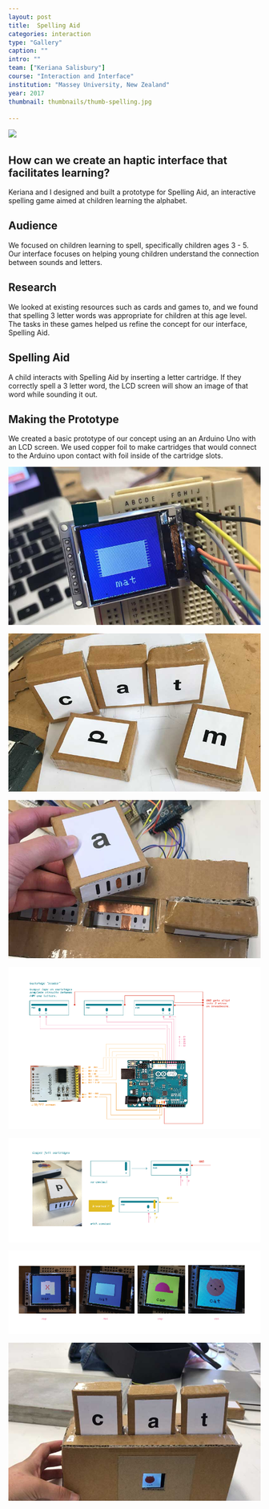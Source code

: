 ```yaml
---
layout: post
title:  Spelling Aid
categories: interaction
type: "Gallery"
caption: ""
intro: ""
team: ["Keriana Salisbury"]
course: "Interaction and Interface"
institution: "Massey University, New Zealand"
year: 2017
thumbnail: thumbnails/thumb-spelling.jpg

---
```


![](/images/spelling/spelling-demo.gif)

## How can we create an haptic interface that facilitates learning?
Keriana and I designed and built a prototype for Spelling Aid, an interactive spelling game aimed at children learning the alphabet.

## Audience
We focused on children learning to spell, specifically children ages 3 - 5. Our interface focuses on helping young children understand the connection between sounds and letters.

## Research
We looked at existing resources such as cards and games to, and we found that spelling 3 letter words was appropriate for children at this age level. The tasks in these games helped us refine the concept for our interface, Spelling Aid.

## Spelling Aid
A child interacts with Spelling Aid by inserting a letter cartridge. If they correctly spell a 3 letter word, the LCD screen will show an image of that word while sounding it out.

## Making the Prototype
We created a basic prototype of our concept using an an Arduino Uno with an LCD screen. We used copper foil to make cartridges that would connect to the Arduino upon contact with foil inside of the cartridge slots.

![Process photo. Pixel drawing of a mat on a small LCD screen.](/images/spelling/process1.jpg)

![Process photo. Cartridge prototypes we made out of cardboard and copper foil.](/images/spelling/process2.jpg)

![Shows how the copper foil from the cartridge connects to the copper foil on the Spelling Aid.](/images/spelling/copper-foil.jpg)

![Diagram of how we connected Arduino to the LCD screen and to the cartridges.](/images/spelling/diagram1.png)

![Diagram giving a closer look at the copper foil cartridges.](/images/spelling/diagram2.png)

![Four images we hand-coded for the LCD screen.](/images/spelling/diagram3.png)

![Final prototype. Cardboard box with LCD screen in center and three cartridges in three cartridge slots. They spell the word "CAT"](/images/spelling/demo.jpg)
